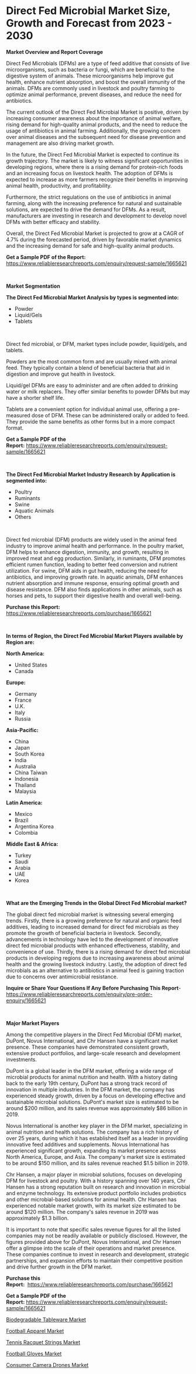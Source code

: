 <p><h1>Direct Fed Microbial Market Size, Growth and Forecast from 2023 - 2030</h1></p><p><strong>Market Overview and Report Coverage</strong></p>
<p><p>Direct Fed Microbials (DFMs) are a type of feed additive that consists of live microorganisms, such as bacteria or fungi, which are beneficial to the digestive system of animals. These microorganisms help improve gut health, enhance nutrient absorption, and boost the overall immunity of the animals. DFMs are commonly used in livestock and poultry farming to optimize animal performance, prevent diseases, and reduce the need for antibiotics.</p><p>The current outlook of the Direct Fed Microbial Market is positive, driven by increasing consumer awareness about the importance of animal welfare, rising demand for high-quality animal products, and the need to reduce the usage of antibiotics in animal farming. Additionally, the growing concern over animal diseases and the subsequent need for disease prevention and management are also driving market growth.</p><p>In the future, the Direct Fed Microbial Market is expected to continue its growth trajectory. The market is likely to witness significant opportunities in developing regions, where there is a rising demand for protein-rich foods and an increasing focus on livestock health. The adoption of DFMs is expected to increase as more farmers recognize their benefits in improving animal health, productivity, and profitability.</p><p>Furthermore, the strict regulations on the use of antibiotics in animal farming, along with the increasing preference for natural and sustainable solutions, are expected to drive the demand for DFMs. As a result, manufacturers are investing in research and development to develop novel DFMs with better efficacy and stability.</p><p>Overall, the Direct Fed Microbial Market is projected to grow at a CAGR of 4.7% during the forecasted period, driven by favorable market dynamics and the increasing demand for safe and high-quality animal products.</p></p>
<p><strong>Get a Sample PDF of the Report:</strong> <a href="https://www.reliableresearchreports.com/enquiry/request-sample/1665621">https://www.reliableresearchreports.com/enquiry/request-sample/1665621</a></p>
<p>&nbsp;</p>
<p><strong>Market Segmentation</strong></p>
<p><strong>The Direct Fed Microbial Market Analysis by types is segmented into:</strong></p>
<p><ul><li>Powder</li><li>Liquid/Gels</li><li>Tablets</li></ul></p>
<p>&nbsp;</p>
<p><p>Direct fed microbial, or DFM, market types include powder, liquid/gels, and tablets. </p><p>Powders are the most common form and are usually mixed with animal feed. They typically contain a blend of beneficial bacteria that aid in digestion and improve gut health in livestock. </p><p>Liquid/gel DFMs are easy to administer and are often added to drinking water or milk replacers. They offer similar benefits to powder DFMs but may have a shorter shelf life. </p><p>Tablets are a convenient option for individual animal use, offering a pre-measured dose of DFM. These can be administered orally or added to feed. They provide the same benefits as other forms but in a more compact format.</p></p>
<p><strong>Get a Sample PDF of the Report:</strong>&nbsp;<a href="https://www.reliableresearchreports.com/enquiry/request-sample/1665621">https://www.reliableresearchreports.com/enquiry/request-sample/1665621</a></p>
<p>&nbsp;</p>
<p><strong>The Direct Fed Microbial Market Industry Research by Application is segmented into:</strong></p>
<p><ul><li>Poultry</li><li>Ruminants</li><li>Swine</li><li>Aquatic Animals</li><li>Others</li></ul></p>
<p>&nbsp;</p>
<p><p>Direct fed microbial (DFM) products are widely used in the animal feed industry to improve animal health and performance. In the poultry market, DFM helps to enhance digestion, immunity, and growth, resulting in improved meat and egg production. Similarly, in ruminants, DFM promotes efficient rumen function, leading to better feed conversion and nutrient utilization. For swine, DFM aids in gut health, reducing the need for antibiotics, and improving growth rate. In aquatic animals, DFM enhances nutrient absorption and immune response, ensuring optimal growth and disease resistance. DFM also finds applications in other animals, such as horses and pets, to support their digestive health and overall well-being.</p></p>
<p><strong>Purchase this Report:</strong>&nbsp; <a href="https://www.reliableresearchreports.com/purchase/1665621">https://www.reliableresearchreports.com/purchase/1665621</a></p>
<p>&nbsp;</p>
<p><strong>In terms of Region, the Direct Fed Microbial Market Players available by Region are:</strong></p>
<p>
    <p> <strong> North America: </strong>
        <ul>
            <li>United States</li>
            <li>Canada</li>
        </ul>
        </p> 
    <p> <strong> Europe: </strong>
        <ul>
            <li>Germany</li>
            <li>France</li>
            <li>U.K.</li>
            <li>Italy</li>
            <li>Russia</li>
        </ul>
        </p> 
    <p> <strong> Asia-Pacific: </strong>
        <ul>
            <li>China</li>
            <li>Japan</li>
            <li>South Korea</li>
            <li>India</li>
            <li>Australia</li>
            <li>China Taiwan</li>
            <li>Indonesia</li>
            <li>Thailand</li>
            <li>Malaysia</li>
        </ul>
        </p> 
    <p> <strong> Latin America: </strong>
        <ul>
            <li>Mexico</li>
            <li>Brazil</li>
            <li>Argentina Korea</li>
            <li>Colombia</li>
        </ul>
        </p> 
    <p> <strong> Middle East & Africa: </strong>
        <ul>
            <li>Turkey</li>
            <li>Saudi</li>
            <li>Arabia</li>
            <li>UAE</li>
            <li>Korea</li>
        </ul>
    </p>
    </p>
<p>&nbsp;</p>
<p><strong>What are the Emerging Trends in the Global Direct Fed Microbial market?</strong></p>
<p><p>The global direct fed microbial market is witnessing several emerging trends. Firstly, there is a growing preference for natural and organic feed additives, leading to increased demand for direct fed microbials as they promote the growth of beneficial bacteria in livestock. Secondly, advancements in technology have led to the development of innovative direct fed microbial products with enhanced effectiveness, stability, and convenience of use. Thirdly, there is a rising demand for direct fed microbial products in developing regions due to increasing awareness about animal health and the growing livestock industry. Lastly, the adoption of direct fed microbials as an alternative to antibiotics in animal feed is gaining traction due to concerns over antimicrobial resistance.</p></p>
<p><strong>Inquire or Share Your Questions If Any Before Purchasing This Report</strong>- <a href="https://www.reliableresearchreports.com/enquiry/pre-order-enquiry/1665621">https://www.reliableresearchreports.com/enquiry/pre-order-enquiry/1665621</a></p>
<p>&nbsp;</p>
<p><strong>Major Market Players</strong></p>
<p><p>Among the competitive players in the Direct Fed Microbial (DFM) market, DuPont, Novus International, and Chr Hansen have a significant market presence. These companies have demonstrated consistent growth, extensive product portfolios, and large-scale research and development investments.</p><p>DuPont is a global leader in the DFM market, offering a wide range of microbial products for animal nutrition and health. With a history dating back to the early 19th century, DuPont has a strong track record of innovation in multiple industries. In the DFM market, the company has experienced steady growth, driven by a focus on developing effective and sustainable microbial solutions. DuPont's market size is estimated to be around $200 million, and its sales revenue was approximately $86 billion in 2019.</p><p>Novus International is another key player in the DFM market, specializing in animal nutrition and health solutions. The company has a rich history of over 25 years, during which it has established itself as a leader in providing innovative feed additives and supplements. Novus International has experienced significant growth, expanding its market presence across North America, Europe, and Asia. The company's market size is estimated to be around $150 million, and its sales revenue reached $1.5 billion in 2019.</p><p>Chr Hansen, a major player in microbial solutions, focuses on developing DFM for livestock and poultry. With a history spanning over 140 years, Chr Hansen has a strong reputation built on research and innovation in microbial and enzyme technology. Its extensive product portfolio includes probiotics and other microbial-based solutions for animal health. Chr Hansen has experienced notable market growth, with its market size estimated to be around $120 million. The company's sales revenue in 2019 was approximately $1.3 billion.</p><p>It is important to note that specific sales revenue figures for all the listed companies may not be readily available or publicly disclosed. However, the figures provided above for DuPont, Novus International, and Chr Hansen offer a glimpse into the scale of their operations and market presence. These companies continue to invest in research and development, strategic partnerships, and expansion efforts to maintain their competitive position and drive further growth in the DFM market.</p></p>
<p><strong>Purchase this Report:</strong>&nbsp;&nbsp;<a href="https://www.reliableresearchreports.com/purchase/1665621">https://www.reliableresearchreports.com/purchase/1665621</a></p>
<p></p>
<p><strong>Get a Sample PDF of the Report:</strong>&nbsp;<a href="https://www.reliableresearchreports.com/enquiry/request-sample/1665621">https://www.reliableresearchreports.com/enquiry/request-sample/1665621</a></p>
<p><p><a href="https://medium.com/@thesjenney10210/biodegradable-tableware-market-trends-forecast-and-competitive-analysis-to-2030-791df7dde5af">Biodegradable Tableware Market</a></p><p><a href="https://medium.com/@horlandkidd/football-apparel-market-analysis-and-sze-forecasted-for-period-from-2023-to-2030-fc2ec838f41c">Football Apparel Market</a></p><p><a href="https://medium.com/@dowodis7877/tennis-racquet-strings-market-analysis-and-sze-forecasted-for-period-from-2023-to-2030-fa4bb7912b35">Tennis Racquet Strings Market</a></p><p><a href="https://medium.com/@slanecode210/football-gloves-market-insight-market-trends-growth-forecasted-from-2023-to-2030-70fad00b7bb3">Football Gloves Market</a></p><p><a href="https://medium.com/@marvinhug741/consumer-camera-drones-market-size-reveals-the-best-marketing-channels-in-global-industry-62291214aeb8">Consumer Camera Drones Market</a></p></p>